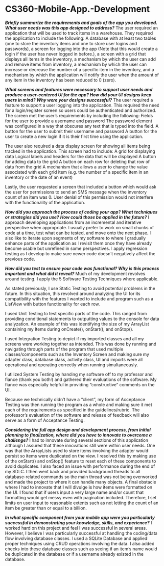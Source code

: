 # CS360-Mobile-App.-Development

***Briefly summarize the requirements and goals of the app you developed. What user needs was this app designed to address?***
The user required an application that will be used to track items in a warehouse. They required the application to include the following:
A database with at least two tables (one to store the inventory items and one to store user logins and passwords),
a screen for logging into the app (Note that this would create a login if the user has never logged in before.),
a screen with a grid that displays all items in the inventory,
a mechanism by which the user can add and remove items from inventory,
a mechanism by which the user can increase or decrease the number of a specific item in the inventory,
and a mechanism by which the application will notify the user when the amount of any item in the inventory has been reduced to 0 (zero).

***What screens and features were necessary to support user needs and produce a user-centered UI for the app? How did your UI designs keep users in mind? Why were your designs successful?***
The user required a feature to support a user logging into the application. This required the need for a login/register screen so users could be authenticated and authorized. The screen met the user’s requirements by including the following:
Fields for the user to provide a username and password
The password element was configured in a way that obscures any text that is typed into the field. 
A button for the user to submit their username and password
A button for the user to create a new login if it is their first time using the application.

The user also required a data display screen for showing all items being tracked in the application. This screen had to include:
A grid for displaying data
Logical labels and headers for the data that will be displayed
A button for adding data to the grid
A button on each row for deleting that row of data from the grid
A mechanism that allows a user to change the value associated with each grid item (e.g. the number of a specific item in an inventory or the date of an event)

Lastly, the user requested a screen that included a button which would ask the user for permissions to send an SMS message when the inventory count of an item was 0. User denial of this permission would not interfere with the functionality of the application.

***How did you approach the process of coding your app? What techniques or strategies did you use? How could those be applied in the future?***
I approach developing applications from an incremental and iterative perspective when appropriate. I usually prefer to work on small chunks of code at a time, test what can be tested, and move onto the next phase. I also like to iterate upon segments of my software to where I gradually enhance parts of the application as I revisit them once they have already become usable but unrefined in some perspectives. I apply regression testing as I develop to make sure newer code doesn’t negatively affect the previous code.  

***How did you test to ensure your code was functional? Why is this process important and what did it reveal?***
Much of my development revolves around testing. I apply the 5 Software Testing Techniques where applicable. 

As stated previously, I use Static Testing to avoid potential problems in the future. In this situation, this revolved around analyzing the UI for its compatibility with the features I wanted to include and program such as a ListView with button functionality for each row. 

I used Unit Testing to test specific parts of the code. This ranged from providing conditional statements to outputting values to the console for data analyzation. An example of this was identifying the size of my ArrayList containing my Items during onCreate(), onStart(), and onStop(). 

I used Integration Testing to depict if my imported classes and all my screens were working together as intended. This was done by running and navigating through parts of the program that used multiple classes/components such as the Inventory Screen and making sure my adapter class, database class, activity class, UI and imports were all operational and operating correctly when running simultaneously. 

I utilized System Testing by handing my software off to my professor and fiance (thank you both!) and gathered their evaluations of the software. My fiance was especially helpful in providing “constructive” comments on the UI. 

Because we technically didn’t have a “client”, my form of Acceptance Testing was then running the program as a whole and making sure it met each of the requirements as specified in the guidelines/rubric. The professor’s evaluation of the software and release of feedback will also serve as a form of Acceptance Testing.

***Considering the full app design and development process, from initial planning to finalization, where did you have to innovate to overcome a challenge?***
I had to innovate during several sections of this application although I assured that these innovations still were within user needs. One was that the ArrayLists used to store items involving the adapter would persist so items were duplicated on the view. I resolved this by making use of the onStart() and onStop() feature to reset each of these components to avoid duplicates. I also faced an issue with performance during the end of my SDLC. I then went back and provided background threads to all database-related commands so the main thread was not being overworked and made the project to where it can handle many objects. A final obstacle where I had to innovate that I will divulge is how items were formatted on the UI. I found that if users input a very large name and/or count that formatting would get messy even with pagination included. Therefore, I set limits on user input to reasonable extents such as not letting the count of an item be greater than or equal to a billion.

***In what specific component from your mobile app were you particularly successful in demonstrating your knowledge, skills, and experience?***
I worked hard on this project and feel I was successful in several areas. However, I believe I was particularly successful at handling the coding/data flow involving database classes. I used a SQLite Database and applied proper techniques using CRUD operations involving the data. I also added checks into these database classes such as seeing if an item’s name would be duplicated in the database or if a username already existed in the database.
